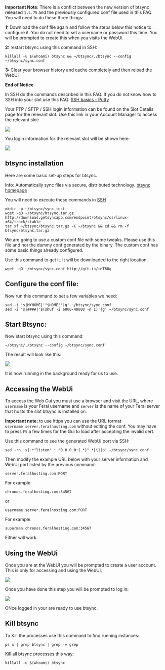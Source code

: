 
**Important Note:** There is a conflict between the new version of btsync released `1.4.75` and the previously configured conf file used in this FAQ. You will need to do these three things:

**1:** Download the conf file again and follow the steps below this notice to configure it. You do not need to set a username or password this time. You will be prompted to create this when you visits the WebUi.

**2:** restart btsync using this command in SSH:

~~~
killall -u $(whoami) btsync && ~/btsync/./btsync --config ~/btsync/sync.conf
~~~

**3:** Clear your browser history and cache completely and then reload the WebUi

**End of Notice**

In SSH do the commands described in this FAQ. If you do not know how to SSH into your slot use this FAQ: [SSH basics - Putty](https://www.feralhosting.com/faq/view?question=12)

Your FTP / SFTP / SSH login information can be found on the Slot Details page for the relevant slot. Use this link in your Account Manager to access the relevant slot:

![](https://raw.github.com/feralhosting/feralfilehosting/master/Feral%20Wiki/0%20Generic/slot_detail_link.png)

You login information for the relevant slot will be shown here:

![](https://raw.github.com/feralhosting/feralfilehosting/master/Feral%20Wiki/0%20Generic/slot_detail_ssh.png)

btsync installation
---

Here are some basic set-up steps for btsync.

Info: Automatically sync files via secure, distributed technology. [btsync homepage](http://labs.bittorrent.com/experiments/sync.html)

You will need to execute these commands in [SSH](https://www.feralhosting.com/faq/view?question=12)

~~~
mkdir -p ~/btsync/sync_test
wget -qO ~/btsync/btsync.tar.gz http://download.getsyncapp.com/endpoint/btsync/os/linux-x64/track/stable
tar xf ~/btsync/btsync.tar.gz -C ~/btsync && cd && rm -f btsync/btsync.tar.gz
~~~

We are going to use a custom conf file with some tweaks. Please use this file and not the dummy conf generated by the binary. The custom conf has some basic things already configured.

Use this command to get it. It will be downloaded to the right location.

~~~
wget -qO ~/btsync/sync.conf http://git.io/tnT60g
~~~

Configure the conf file:
---

Now run this command to set a few variables we need:

~~~
sed -i 's|MYHOME|'"$HOME"'|g' ~/btsync/sync.conf
sed -i 's|####|'$(shuf -i 6000-49000 -n 1)'|g' ~/btsync/sync.conf
~~~

Start Btsync:
---

Now start btsync using this command:

~~~
~/btsync/./btsync --config ~/btsync/sync.conf
~~~

The result will look like this:

![](https://raw.githubusercontent.com/feralhosting/feralfilehosting/master/Feral%20Wiki/Software/BitTorrent%20Sync%20btsync%20-%20basic%20setup/btsyncstarted.png)

It is now running in the background ready for us to use.

Accessing the WebUi
---

To access the Web Gui you must use a browser and visit the URL, where `username` is your Feral username and `server` is the name of your Feral server that hosts the slot btsync is installed on:

**Important note:** to use https you can use the URL format `username.server.feralhosting.com` without editing the conf. You may have to press `F5` a few times for the Gui to load after accepting the invalid cert.

Use this command  to see the generated WebUi port via SSH:

~~~
sed -rn 's|.*"listen" : "0.0.0.0:(.*)".*|\1|p' ~/btsync/sync.conf
~~~

Then modify the example URL below with your server information and WebUi port listed by the previous command:

~~~
server.feralhosting.com:PORT
~~~

For example:

~~~
chronos.feralhosting.com:34567
~~~

or

~~~
username.server.feralhosting.com:PORT
~~~

For example:

~~~
superman.chronos.feralhosting.com:34567
~~~

Either will work.

Using the WebUi
---

Once you are at the WebUI you will be prompted to create a user account. This is only for accessing and using the WebUI.

![](https://raw.githubusercontent.com/feralhosting/feralfilehosting/master/Feral%20Wiki/Software/BitTorrent%20Sync%20btsync%20-%20basic%20setup/webuipass.png)

Once you have done this step you will be prompted to log in:

![](https://raw.githubusercontent.com/feralhosting/feralfilehosting/master/Feral%20Wiki/Software/BitTorrent%20Sync%20btsync%20-%20basic%20setup/webuiauth.png)

ONce logged in your are ready to use btsync.

Kill btsync
---

To Kill the processes use this command to find running instances:

~~~
ps x | grep btsync | grep -v grep
~~~

Kill all btsync processes this way:

~~~
killall -u $(whoami) btsync
~~~



